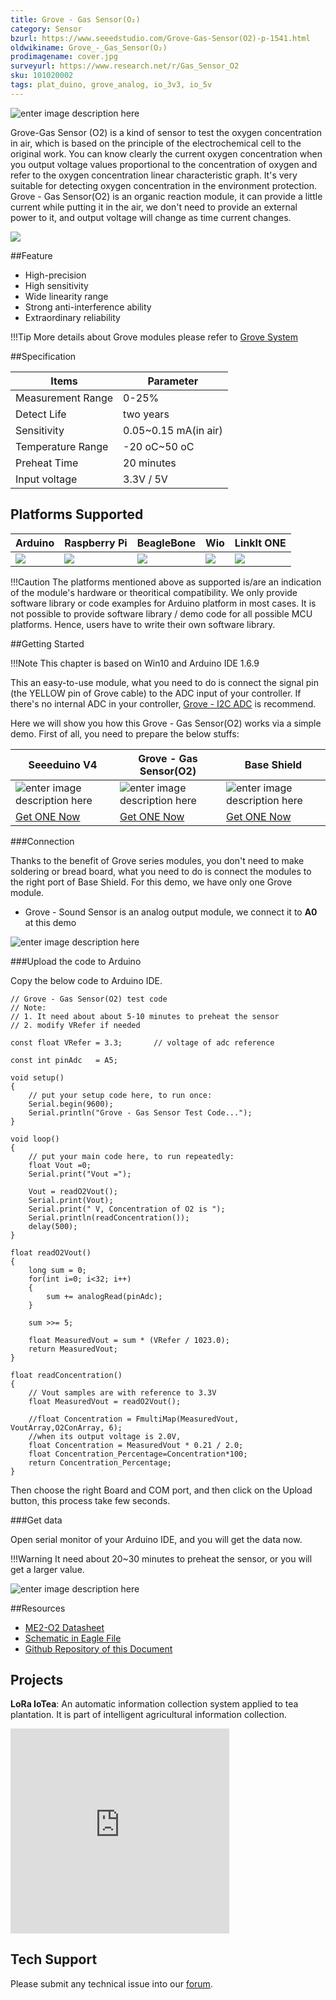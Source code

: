 ```yaml
---
title: Grove - Gas Sensor(O₂)
category: Sensor
bzurl: https://www.seeedstudio.com/Grove-Gas-Sensor(O2)-p-1541.html
oldwikiname: Grove_-_Gas_Sensor(O₂)
prodimagename: cover.jpg
surveyurl: https://www.research.net/r/Gas_Sensor_O2
sku: 101020002
tags: plat_duino, grove_analog, io_3v3, io_5v
---
```

<!-- tags: io_3v3, io_5v, grove_i2c, grove_analog, grove_digital, grove_uart, plat_duino, plat_bbg, plat_pi, plat_wio, plat_linkit -->

![enter image description here](https://raw.githubusercontent.com/SeeedDocument/Grove_Gas_Sensor_O2/master/images/cover.jpg)

Grove-Gas Sensor (O2) is a kind of sensor to test the oxygen concentration in air, which is based on the principle of the electrochemical cell to the original work. You can know clearly the current oxygen concentration when you output voltage values proportional to the concentration of oxygen and refer to the oxygen concentration linear characteristic graph. It's very suitable for detecting oxygen concentration in the environment protection. Grove - Gas Sensor(O2) is an organic reaction module, it can provide a little current while putting it in the air, we don't need to provide an external power to it, and output voltage will change as time current changes. 

[![](https://github.com/SeeedDocument/BeagleBone_Green_Wireless/blob/master/images/get_one_now.png?raw=true)](http://www.seeedstudio.com/grove-gas-sensoro2-p-1541.html)


##Feature

* High-precision
* High sensitivity
* Wide linearity range
* Strong anti-interference ability
* Extraordinary reliability

!!!Tip
    More details about Grove modules please refer to [Grove System](http://wiki.seeedstudio.com/Grove_System/)

##Specification

|Items	| Parameter |
|-------|---------------|
|Measurement Range	| 0-25% |
| Detect Life	| two years |
|Sensitivity	| 0.05~0.15 mA(in air) |
|Temperature Range |	-20 oC~50 oC |
|Preheat Time	| 20 minutes|
|Input voltage|3.3V / 5V|

## Platforms Supported

| Arduino                                                                                             | Raspberry Pi                                                                                             | BeagleBone                                                                                      | Wio                                                                                               | LinkIt ONE                                                                                         |
|-----------------------------------------------------------------------------------------------------|----------------------------------------------------------------------------------------------------------|-------------------------------------------------------------------------------------------------|---------------------------------------------------------------------------------------------------|----------------------------------------------------------------------------------------------------|
| ![](https://raw.githubusercontent.com/SeeedDocument/wiki_english/master/docs/images/arduino_logo.jpg) | ![](https://raw.githubusercontent.com/SeeedDocument/wiki_english/master/docs/images/raspberry_pi_logo_n.jpg) | ![](https://raw.githubusercontent.com/SeeedDocument/wiki_english/master/docs/images/bbg_logo_n.jpg) | ![](https://raw.githubusercontent.com/SeeedDocument/wiki_english/master/docs/images/wio_logo_n.jpg) | ![](https://raw.githubusercontent.com/SeeedDocument/wiki_english/master/docs/images/linkit_logo_n.jpg) |

!!!Caution
    The platforms mentioned above as supported is/are an indication of the module's hardware or theoritical compatibility. We only provide software library or code examples for Arduino platform in most cases. It is not possible to provide software library / demo code for all possible MCU platforms. Hence, users have to write their own software library.


##Getting Started

!!!Note
    This chapter is based on Win10 and Arduino IDE 1.6.9

This an easy-to-use module, what you need to do is connect the signal pin (the YELLOW pin of Grove cable) to the ADC input of your controller. If there's no internal ADC in your controller, [Grove - I2C ADC](http://www.seeedstudio.com/Grove-I2C-ADC-p-1580.html) is recommend. 

Here we will show you how this Grove - Gas Sensor(O2) works via a simple demo. First of all, you need to prepare the below stuffs:

| Seeeduino V4 | Grove - Gas Sensor(O2) | Base Shield |
|--------------|----------------------|-----------------|
|![enter image description here](https://raw.githubusercontent.com/SeeedDocument/Grove_Light_Sensor/master/images/gs_1.jpg)|![enter image description here](https://raw.githubusercontent.com/SeeedDocument/Grove_Gas_Sensor_O2/master/images/gas_sensor_210.jpg)|![enter image description here](https://raw.githubusercontent.com/SeeedDocument/Grove_Light_Sensor/master/images/gs_4.jpg)|
|[Get ONE Now](http://www.seeedstudio.com/Seeeduino-V4.2-p-2517.html)|[Get ONE Now](http://www.seeedstudio.com/grove-gas-sensoro2-p-1541.html)|[Get ONE Now](http://www.seeedstudio.com/Grove-Universal-4-Pin-20cm-Unbuckled-Cable-%285-PCs-Pack%29-p-749.html)|

###Connection 

Thanks to the benefit of Grove series modules, you don't need to make soldering or bread board, what you need to do is connect the modules to the right port of Base Shield. For this demo, we have only one Grove module. 

* Grove - Sound Sensor is an analog output module, we connect it to **A0** at this demo

![enter image description here](https://raw.githubusercontent.com/SeeedDocument/Grove_Gas_Sensor_O2/master/images/connection.jpeg)


###Upload the code to Arduino

Copy the below code to Arduino IDE.


```
// Grove - Gas Sensor(O2) test code
// Note:
// 1. It need about about 5-10 minutes to preheat the sensor
// 2. modify VRefer if needed

const float VRefer = 3.3;       // voltage of adc reference

const int pinAdc   = A5;

void setup() 
{
    // put your setup code here, to run once:
    Serial.begin(9600);
    Serial.println("Grove - Gas Sensor Test Code...");
}

void loop() 
{
    // put your main code here, to run repeatedly:
    float Vout =0;
    Serial.print("Vout =");

    Vout = readO2Vout();
    Serial.print(Vout);
    Serial.print(" V, Concentration of O2 is ");
    Serial.println(readConcentration());
    delay(500);
}

float readO2Vout()
{
    long sum = 0;
    for(int i=0; i<32; i++)
    {
        sum += analogRead(pinAdc);
    }
    
    sum >>= 5;
    
    float MeasuredVout = sum * (VRefer / 1023.0);
    return MeasuredVout;
}

float readConcentration()
{
    // Vout samples are with reference to 3.3V
    float MeasuredVout = readO2Vout();
    
    //float Concentration = FmultiMap(MeasuredVout, VoutArray,O2ConArray, 6);
    //when its output voltage is 2.0V,
    float Concentration = MeasuredVout * 0.21 / 2.0;
    float Concentration_Percentage=Concentration*100;
    return Concentration_Percentage;
}

```

Then choose the right Board and COM port, and then click on the Upload button, this process take few seconds. 

###Get data

Open serial monitor of your Arduino IDE, and you will get the data now. 

!!!Warning
    It need about 20~30 minutes to preheat the sensor, or you will get a larger value.
    
![enter image description here](https://raw.githubusercontent.com/SeeedDocument/Grove_Gas_Sensor_O2/master/images/data.png)


##Resources

* [ME2-O2 Datasheet](https://github.com/SeeedDocument/Grove_Gas_Sensor_O2/raw/master/resources/ME2-O2-D20%200-25%25%20Manual%20%28ver1.2%29.pdf)
* [Schematic in Eagle File](https://github.com/SeeedDocument/Grove_Gas_Sensor_O2/raw/master/resources/Schematics_O2.zip)
* [Github Repository of this Document](https://github.com/SeeedDocument/Grove_Gas_Sensor_O2)

## Projects

**LoRa IoTea**: An automatic information collection system applied to tea plantation. It is part of intelligent agricultural information collection.

<iframe frameborder='0' height='327.5' scrolling='no' src='https://www.hackster.io/SeeedStudio/seeed-lora-iotea-solution-b5ee95/embed' width='350'></iframe>

## Tech Support
Please submit any technical issue into our [forum](http://forum.seeedstudio.com/). 